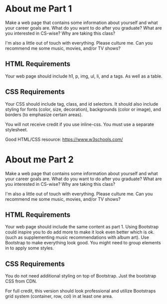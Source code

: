 # About me Part 1

Make a web page that contains some information about yourself and what your career goals are. What do you want to do after you graduate? What are you interested in CS-wise? Why are taking this class?

I'm also a little out of touch with everything. Please culture me. Can you recommend me some music, movies, and/or TV shows? 

## HTML Requirements
Your web page should include h1, p, img, ul, li, and a tags. As well as a table. 

## CSS Requirements
Your CSS should include tag, class, and id selectors. It should also include styling for fonts (color, size, decoration), backgrounds (color or image), and borders (to emphasize certain areas).

You will not receive credit if you use inline-css. You must use a separate stylesheet. 

Good HTML/CSS resource:  https://www.w3schools.com/


# About me Part 2

Make a web page that contains some information about yourself and what your career goals are. What do you want to do after you graduate? What are you interested in CS-wise? Why are taking this class?

I'm also a little out of touch with everything. Please culture me. Can you recommend me some music, movies, and/or TV shows?

## HTML Requirements
Your web page should include the same content as part 1. Using Bootstrap could inspire you to do add more to make it look even better which is ok. (such as supplementing music recommendations with album art). Use Bootstrap to make everything look good. You might need to group elements in  to apply some styles.
## CSS Requirements
You do not need additional styling on top of Bootstrap. Just the bootstrap CSS from CDN.

For full credit, this version should look professional and utilize Bootstraps grid system (container, row, col) in at least one area.